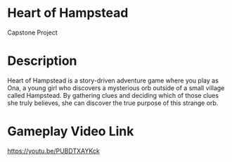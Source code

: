 # Heart of Hampstead
Capstone Project

# Description
Heart of Hampstead is a story-driven adventure game where you play as Ona, a young girl who discovers a mysterious orb outside of a small village called Hampstead. By gathering clues and deciding which of those clues she truly believes, she can discover the true purpose of this strange orb.

# Gameplay Video Link
https://youtu.be/PUBDTXAYKck
